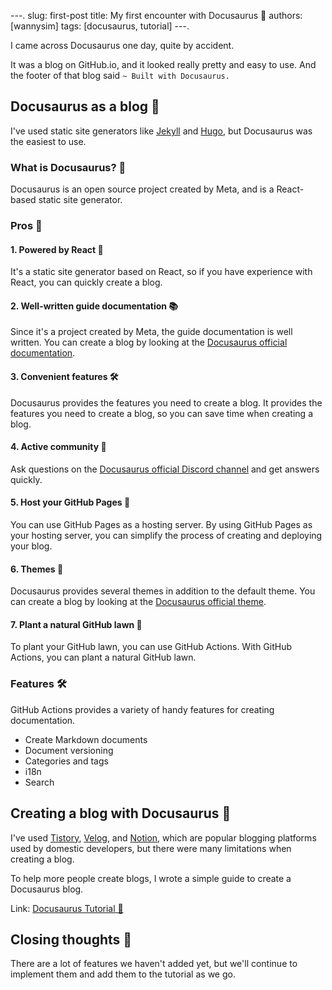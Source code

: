 ---.
slug: first-post
title: My first encounter with Docusaurus 🦖
authors: [wannysim]
tags: [docusaurus, tutorial]
---.

I came across Docusaurus one day, quite by accident.

It was a blog on GitHub.io, and it looked really pretty and easy to use.
And the footer of that blog said `~ Built with Docusaurus.`

## Docusaurus as a blog 🦖

I've used static site generators like [Jekyll](https://jekyllrb.com/) and [Hugo](https://gohugo.io/), but Docusaurus was the easiest to use.

### What is Docusaurus? 🤔

Docusaurus is an open source project created by Meta, and is a React-based static site generator.

### Pros 🎉

#### 1. Powered by React 📱

It's a static site generator based on React, so if you have experience with React, you can quickly create a blog.

#### 2. Well-written guide documentation 📚

Since it's a project created by Meta, the guide documentation is well written. You can create a blog by looking at the [Docusaurus official documentation](https://docusaurus.io/docs).

#### 3. Convenient features 🛠

Docusaurus provides the features you need to create a blog. It provides the features you need to create a blog, so you can save time when creating a blog.

#### 4. Active community 🤝

Ask questions on the [Docusaurus official Discord channel](https://discord.com/invite/docusaurus) and get answers quickly.

#### 5. Host your GitHub Pages 🚀

You can use GitHub Pages as a hosting server. By using GitHub Pages as your hosting server, you can simplify the process of creating and deploying your blog.

#### 6. Themes 🎨

Docusaurus provides several themes in addition to the default theme. You can create a blog by looking at the [Docusaurus official theme](https://docusaurus.io/showcase).

#### 7. Plant a natural GitHub lawn 🌱

To plant your GitHub lawn, you can use GitHub Actions. With GitHub Actions, you can plant a natural GitHub lawn.

### Features 🛠

GitHub Actions provides a variety of handy features for creating documentation.

- Create Markdown documents
- Document versioning
- Categories and tags
- i18n
- Search

## Creating a blog with Docusaurus 📝

I've used [Tistory](https://www.tistory.com/), [Velog](https://velog.io/), and [Notion](https://www.notion.so/), which are popular blogging platforms used by domestic developers, but there were many limitations when creating a blog.

To help more people create blogs, I wrote a simple guide to create a Docusaurus blog.

Link: [Docusaurus Tutorial 🦖](https://0420syj.github.io/en/docs/docusaurus-tutorial/intro/)

## Closing thoughts 🎉

There are a lot of features we haven't added yet, but we'll continue to implement them and add them to the tutorial as we go.
